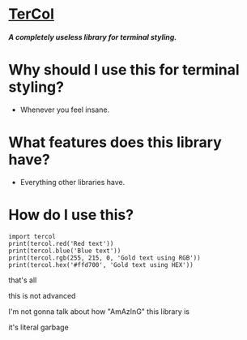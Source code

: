 # **[TerCol](https://pypi.org/project/tercol/)**

#### _A completely useless library for terminal styling._

# **Why should I use this for terminal styling?**

- Whenever you feel insane.

# **What features does this library have?**

- Everything other libraries have.

# **How do I use this?**
    import tercol
    print(tercol.red('Red text'))
    print(tercol.blue('Blue text'))
    print(tercol.rgb(255, 215, 0, 'Gold text using RGB'))
    print(tercol.hex('#ffd700', 'Gold text using HEX'))

that's all

this is not advanced

I'm not gonna talk about how "AmAzInG" this library is

it's literal garbage
